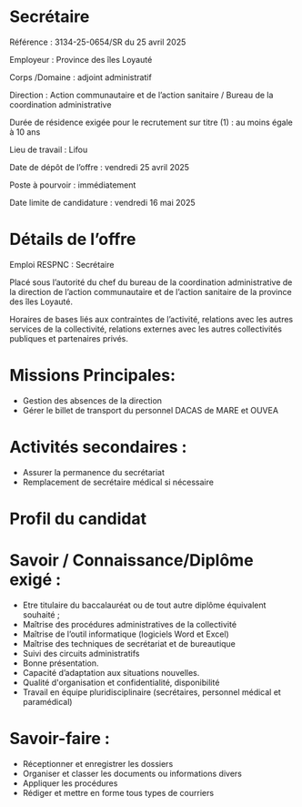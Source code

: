 # Secrétaire

Référence : 3134-25-0654/SR du 25 avril 2025

Employeur : Province des îles Loyauté

Corps /Domaine : adjoint administratif

Direction : Action communautaire et de l’action sanitaire / Bureau de la coordination administrative

Durée de résidence exigée pour le recrutement sur titre (1) : au moins égale à 10 ans

Lieu de travail : Lifou

Date de dépôt de l’offre : vendredi 25 avril 2025

Poste à pourvoir : immédiatement

Date limite de candidature : vendredi 16 mai 2025

# Détails de l’offre

Emploi RESPNC : Secrétaire

Placé sous l’autorité du chef du bureau de la coordination administrative de la direction de l’action communautaire et de l’action sanitaire de la province des îles Loyauté.

Horaires de bases liés aux contraintes de l’activité, relations avec les autres services de la collectivité, relations externes avec les autres collectivités publiques et partenaires privés.

# Missions Principales:

- Gestion des absences de la direction
- Gérer le billet de transport du personnel DACAS de MARE et OUVEA

# Activités secondaires :

- Assurer la permanence du secrétariat
- Remplacement de secrétaire médical si nécessaire

# Profil du candidat

# Savoir / Connaissance/Diplôme exigé :

- Etre titulaire du baccalauréat ou de tout autre diplôme équivalent souhaité ;
- Maîtrise des procédures administratives de la collectivité
- Maîtrise de l’outil informatique (logiciels Word et Excel)
- Maîtrise des techniques de secrétariat et de bureautique
- Suivi des circuits administratifs
- Bonne présentation.
- Capacité d’adaptation aux situations nouvelles.
- Qualité d'organisation et confidentialité, disponibilité
- Travail en équipe pluridisciplinaire (secrétaires, personnel médical et paramédical)

# Savoir-faire :

- Réceptionner et enregistrer les dossiers
- Organiser et classer les documents ou informations divers
- Appliquer les procédures
- Rédiger et mettre en forme tous types de courriers